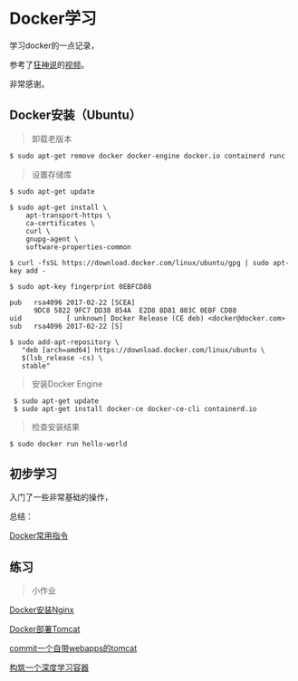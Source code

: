 # Docker学习
学习docker的一点记录，

参考了[狂神说](https://space.bilibili.com/95256449)的[视频](https://www.bilibili.com/video/BV1og4y1q7M4)。

非常感谢。



## Docker安装（Ubuntu）

> 卸载老版本

```bash
$ sudo apt-get remove docker docker-engine docker.io containerd runc
```



> 设置存储库

```shell
$ sudo apt-get update

$ sudo apt-get install \
    apt-transport-https \
    ca-certificates \
    curl \
    gnupg-agent \
    software-properties-common
    
$ curl -fsSL https://download.docker.com/linux/ubuntu/gpg | sudo apt-key add -

$ sudo apt-key fingerprint 0EBFCD88

pub   rsa4096 2017-02-22 [SCEA]
      9DC8 5822 9FC7 DD38 854A  E2D8 8D81 803C 0EBF CD88
uid           [ unknown] Docker Release (CE deb) <docker@docker.com>
sub   rsa4096 2017-02-22 [S]

$ sudo add-apt-repository \
   "deb [arch=amd64] https://download.docker.com/linux/ubuntu \
   $(lsb_release -cs) \
   stable"
```



> 安装Docker Engine

```shell
 $ sudo apt-get update
 $ sudo apt-get install docker-ce docker-ce-cli containerd.io
```



> 检查安装结果

```shell
$ sudo docker run hello-world
```



## 初步学习

入门了一些非常基础的操作，

总结：

[Docker常用指令](https://github.com/Yusameki/LearningDocker/blob/master/Docker常用指令.md)



## 练习

> 小作业

[Docker安装Nginx](https://github.com/Yusameki/LearningDocker/blob/master/practice/Docker小练习1-nginx.md)

[Docker部署Tomcat](https://github.com/Yusameki/LearningDocker/blob/master/practice/Docker小练习2-tomcat.md)

[commit一个自带webapps的tomcat](https://github.com/Yusameki/LearningDocker/blob/master/practice/Docker实战演练1-commit.md)

[构筑一个深度学习容器](https://github.com/Yusameki/LearningDocker/blob/master/practice/Pytorch-GPUの環境を構築.md)